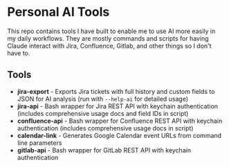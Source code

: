 # Personal AI Tools

This repo contains tools I have built to enable me to use AI more easily in my daily workflows. They are mostly commands and scripts for having Claude interact with Jira, Confluence, Gitlab, and other things so I don't have to.

## Tools

- **jira-export** - Exports Jira tickets with full history and custom fields to JSON for AI analysis (run with `--help-ai` for detailed usage)
- **jira-api** - Bash wrapper for Jira REST API with keychain authentication (includes comprehensive usage docs and field IDs in script)
- **confluence-api** - Bash wrapper for Confluence REST API with keychain authentication (includes comprehensive usage docs in script)
- **calendar-link** - Generates Google Calendar event URLs from command line parameters
- **gitlab-api** - Bash wrapper for GitLab REST API with keychain authentication
